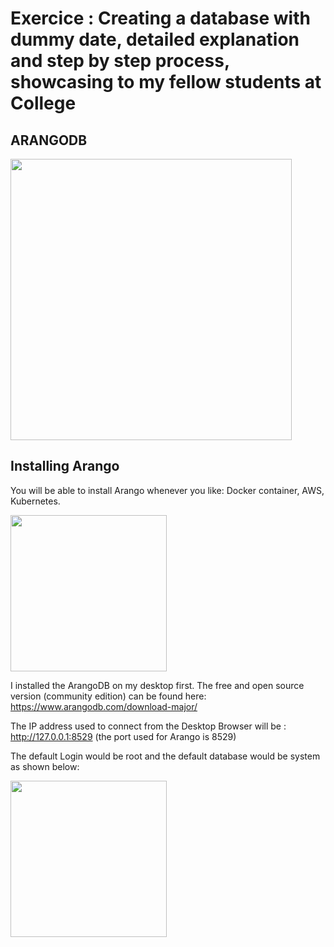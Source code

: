 # Exercice : Creating  a database with dummy date, detailed explanation and step by step process, showcasing to my fellow students at College 

## ARANGODB

<img src="https://github.com/CollegeBoreal/INF1086-201-21H-01/blob/main/P.Projets/300115140/IMAGES/logo.PNG" width="450">

## Installing Arango

You will be able to install Arango whenever you like: Docker container, AWS, Kubernetes.


<img src="https://github.com/CollegeBoreal/INF1086-201-21H-01/blob/main/P.Projets/300115140/IMAGES/logoK.PNG" width="250">

I installed the ArangoDB on my desktop first. The free and open source version (community edition) can be found here:
https://www.arangodb.com/download-major/

The IP address used to connect from the Desktop Browser will be : http://127.0.0.1:8529 (the port used for Arango is 8529)

The default Login would be root and the default database would be system as shown below:

<img src="https://github.com/CollegeBoreal/INF1086-201-21H-01/blob/main/P.Projets/300115140/IMAGES/aran1.PNG" width="250">

